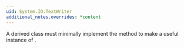 ```yaml
---
uid: System.IO.TextWriter
additional_notes.overrides: *content
---
```


<p>A derived class must minimally implement the <xref href="System.IO.TextWriter.Write(System.Char)"></xref> method to make a useful instance of <xref href="System.IO.TextWriter"></xref>.</p>


